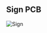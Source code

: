 ## Sign PCB

![Sign](https://raw.githubusercontent.com/hhs-makerspace/Makerspace-LED-Sign/master/pcbs/Sign.png)
